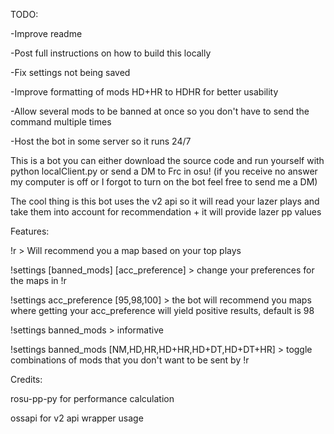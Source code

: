 
TODO:

-Improve readme

-Post full instructions on how to build this locally

-Fix settings not being saved

-Improve formatting of mods HD+HR to HDHR for better usability

-Allow several mods to be banned at once so you don't have to send the command multiple times

-Host the bot in some server so it runs 24/7


This is a bot you can either download the source code and run yourself with python localClient.py or send a DM to Frc in osu! (if you receive no answer my computer is off or I forgot to turn on the bot feel free to send me a DM)

The cool thing is this bot uses the v2 api so it will read your lazer plays and take them into account for recommendation + it will provide lazer pp values

Features:

!r > Will recommend you a map based on your top plays

!settings [banned_mods] [acc_preference] > change your preferences for the maps in !r

!settings acc_preference [95,98,100] > the bot will recommend you maps where getting your acc_preference will yield positive results, default is 98

!settings banned_mods > informative

!settings banned_mods [NM,HD,HR,HD+HR,HD+DT,HD+DT+HR] > toggle combinations of mods that you don't want to be sent by !r

Credits:

rosu-pp-py for performance calculation

ossapi for v2 api wrapper usage
